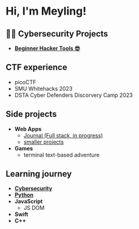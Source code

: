 <h1>Hi, I'm Meyling!</h1>

<h2>👨‍💻 Cybersecurity Projects</h2>

- <b>[Beginner Hacker Tools 😎](github.com/maejikal/hacking/tree/main/beginner-tools)</b>

<h2>CTF experience</h2>

- picoCTF
- SMU Whitehacks 2023
- DSTA Cyber Defenders Discorvery Camp 2023

<h2>Side projects</h2>

- <b>Web Apps</b>
  - [Journal (Full stack, in progress)](https://github.com/maejikal/web-journal)
  - [smaller projects](https://github.com/maejikal/web-projects)
- <b>Games</b>
  - terminal text-based adventure
  
<h2>Learning journey</h2>

- <b>[Cybersecurity](github.com/maejikal/hacking/tree/main)</b>
- <b>[Python](https://github.com/maejikal/learning-python/tree/main)</b>
- <b>JavaScript</b>
  - JS DOM
- <b>Swift</b>
- <b>C++</b>
